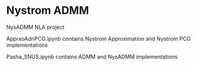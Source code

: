 # Nystrom ADMM
NysADMM NLA project


ApprxoAdnPCG.ipynb contains Nystrom Approximation and Nystrom PCG implementations

Pasha_SNUS.ipynb contains ADMM and NysADMM implementations
